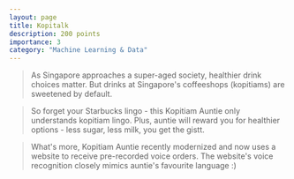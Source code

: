 ```yaml
---
layout: page
title: Kopitalk
description: 200 points
importance: 3
category: "Machine Learning & Data"
---
```


> As Singapore approaches a super-aged society, healthier drink choices matter. But drinks at Singapore's coffeeshops (kopitiams) are sweetened by default.

> So forget your Starbucks lingo - this Kopitiam Auntie only understands kopitiam lingo. Plus, auntie will reward you for healthier options - less sugar, less milk, you get the gistt.

> What's more, Kopitiam Auntie recently modernized and now uses a website to receive pre-recorded voice orders. The website's voice recognition closely mimics auntie's favourite language :)